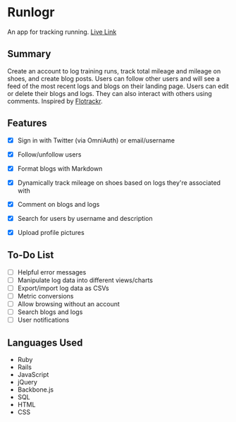 # Runlogr

An app for tracking running. [Live Link][live]

[live]: http://runlogr-backbonejs.herokuapp.com/

## Summary

Create an account to log training runs, track total mileage and mileage on shoes, and create blog posts. Users can follow other users and will see a feed of the most recent logs and blogs on their landing page. Users can edit or delete their blogs and logs. They can also interact with others using comments. Inspired by [Flotrackr][flotrack].

[flotrack]: http://www.flotrack.org/page/Flotrackr

## Features

- [x] Sign in with Twitter (via OmniAuth) or email/username
- [x] Follow/unfollow users
- [x] Format blogs with Markdown
- [x] Dynamically track mileage on shoes based on logs they're associated with
- [x] Comment on blogs and logs
- [x] Search for users by username and description
- [x] Upload profile pictures


## To-Do List
- [ ] Helpful error messages
- [ ] Manipulate log data into different views/charts
- [ ] Export/import log data as CSVs
- [ ] Metric conversions
- [ ] Allow browsing without an account
- [ ] Search blogs and logs
- [ ] User notifications

## Languages Used

* Ruby
* Rails
* JavaScript
* jQuery
* Backbone.js
* SQL
* HTML
* CSS
